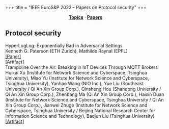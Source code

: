 +++
title = "IEEE EuroS&P 2022 - Papers on Protocol security"
+++
<center><a href="https://ieeeeurosp.github.io/2022/topics"><b>Topics</b></a> &middot; <a href="https://ieeeeurosp.github.io/2022/papers"><b>Papers</b></a></center>
<p>
<h2>Protocol security</h2><div class="bpaper"><span class="ptitle">HyperLogLog: Exponentially Bad in Adversarial Settings</span></br><div class="pblock"><span class="author">Kenneth&nbsp;G.&nbsp;Paterson</span> <span class="institution">(ETH Zurich)</span>, <span class="author">Mathilde&nbsp;Raynal</span> <span class="institution">(EPFL)</span><br><div class="pextra"><a href="https://eprint.iacr.org/2021/1139">[Paper]</a><br><a href="https://github.com/PizzaWhisperer/HLLVuln">[Artifact]</a><br></div></div></div><div class="bpaper"><span class="ptitle">Trampoline Over the Air: Breaking in IoT Devices Through MQTT Brokers</span></br><div class="pblock"><span class="author">Huikai&nbsp;Xu</span> <span class="institution">(Institute for Network Science and Cyberspace, Tsinghua University)</span>, <span class="author">Miao&nbsp;Yu</span> <span class="institution">(Institute for Network Science and Cyberspace, Tsinghua University)</span>, <span class="author">Yanhao&nbsp;Wang</span> <span class="institution">(NIO Inc.)</span>, <span class="author">Yue&nbsp;Liu</span> <span class="institution">(Southeast University / Qi An Xin Group Corp.)</span>, <span class="author">Qinsheng&nbsp;Hou</span> <span class="institution">(Shandong University / Qi An Xin Group Corp.)</span>, <span class="author">Zhenbang&nbsp;Ma</span> <span class="institution">(Qi An Xin Group Corp.)</span>, <span class="author">Haixin&nbsp;Duan</span> <span class="institution">(Institute for Network Science and Cyberspace, Tsinghua University / Qi An Xin Group Corp.)</span>, <span class="author">Jianwei&nbsp;Zhuge</span> <span class="institution">(Institute for Network Science and Cyberspace, Tsinghua University / Beijing National Research Center for Information Science and Technology)</span>, <span class="author">Baojun&nbsp;Liu</span> <span class="institution">(Tsinghua University)</span><br><div class="pextra"><a href="https://github.com/ReAbout/ShadowFuzzer">[Artifact]</a><br></div></div></div>